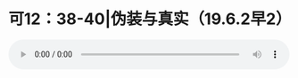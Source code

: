 # 可12：38-40|伪装与真实（19.6.2早2）

<audio style="width: 100%;" preload="false" controls controlslist="nodownload"><source src="http://file.simai.life/audio/mp3/old/27547.mp3" type="audio/mpeg">Your browser does not support the audio element.</audio>


